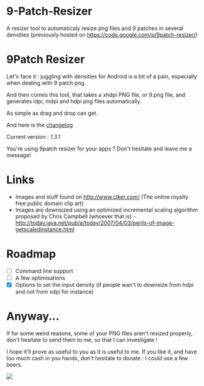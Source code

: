 9-Patch-Resizer
===============

A resizer tool to automaticaly resize png files and 9 patches in several densities (previously hosted on https://code.google.com/p/9patch-resizer/)

# 9Patch Resizer

Let's face it : juggling with densities for Android is a bit of a pain, especially when dealing with 9 patch png.

And then comes this tool, that takes a xhdpi PNG file, or 9.png file, and generates ldpi, mdpi and hdpi png files automatically.

As simple as drag and drop can get.

And here is the [changelog](https://github.com/redwarp/9-Patch-Resizer/wiki/Changelog)

Current version : *1.3.1*

You're using 9patch resizer for your apps ? Don't hesitate and leave me a message!

# Links

 * Images and stuff found on http://www.clker.com/ (The online royalty free public domain clip art)
 * Images are downsized using an optimized incremental scaling algorithm proposed by Chris Campbell (whoever that is) - http://today.java.net/pub/a/today/2007/04/03/perils-of-image-getscaledinstance.html

# Roadmap

- [ ] Command line support
- [ ] A few optimisations
- [x] Options to set the input density (if people wan't to downsize from hdpi and not from xdpi for instance)

# Anyway...

If for some weird reasons, some of your PNG files aren't resized properly, don't hesitate to send them to me, so that I can investigate !

I hope it'll prove as useful to you as it is useful to me. If you like it, and have too much cash in you hands, don't hesitate to donate : I could use a few beers.

<a href="https://www.paypal.com/cgi-bin/webscr?cmd=_donations&business=UCXCHNNSUP8G4&lc=US&item_name=Elder%20Sign&item_number=Resizer&currency_code=EUR&bn=PP%2dDonationsBF%3abtn_donate_SM%2egif%3aNonHosted"><img src="https://www.paypalobjects.com/en_US/i/btn/btn_donate_SM.gif"/></a>
